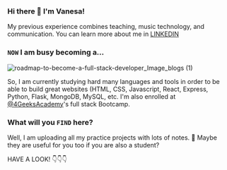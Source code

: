 ### Hi there 👋 I'm Vanesa!

My previous experience combines teaching, music technology, and communication. You can learn more about me in [LINKEDIN](https://www.linkedin.com/in/vanesajuarezparis/) 

### `NOW` I am busy becoming a...

![roadmap-to-become-a-full-stack-developer_Image_blogs (1)](https://github.com/vanesascode/vanesascode/assets/131259155/bf746aa5-4ef0-4dbd-8a96-86db3019db8c)

So, I am currently studying hard many languages and tools in order to be able to build great websites (HTML, CSS, Javascript, React, Express, Python, Flask, MongoDB, MySQL, etc. I'm also enrolled at [@4GeeksAcademy](https://github.com/4GeeksAcademy)'s full stack Bootcamp. 

### What will you `FIND` here?

Well, I am uploading all my practice projects with lots of notes. 🤔 Maybe they are useful for you too if you are also a student? 

HAVE A LOOK! 👇👇👇


 
